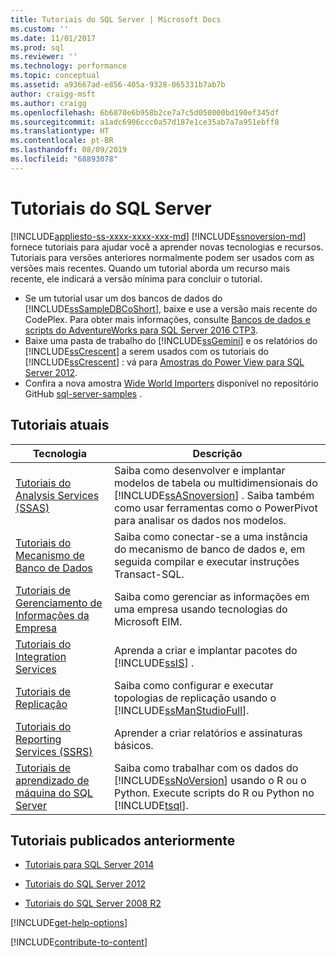 ```yaml
---
title: Tutoriais do SQL Server | Microsoft Docs
ms.custom: ''
ms.date: 11/01/2017
ms.prod: sql
ms.reviewer: ''
ms.technology: performance
ms.topic: conceptual
ms.assetid: a93667ad-e856-405a-9328-065331b7ab7b
author: craigg-msft
ms.author: craigg
ms.openlocfilehash: 6b6870e6b958b2ce7a7c5d050000bd190ef345df
ms.sourcegitcommit: a1adc6906ccc0a57d187e1ce35ab7a7a951ebff8
ms.translationtype: HT
ms.contentlocale: pt-BR
ms.lasthandoff: 08/09/2019
ms.locfileid: "68893078"
---
```

# <a name="tutorials-for-sql-server"></a>Tutoriais do SQL Server
[!INCLUDE[appliesto-ss-xxxx-xxxx-xxx-md](../includes/appliesto-ss-xxxx-xxxx-xxx-md.md)]
[!INCLUDE[ssnoversion-md](../includes/ssnoversion-md.md)] fornece tutoriais para ajudar você a aprender novas tecnologias e recursos. Tutoriais para versões anteriores normalmente podem ser usados com as versões mais recentes. Quando um tutorial aborda um recurso mais recente, ele indicará a versão mínima para concluir o tutorial.  
     
-   Se um tutorial usar um dos bancos de dados do [!INCLUDE[ssSampleDBCoShort](../includes/sssampledbcoshort-md.md)], baixe e use a versão mais recente do CodePlex. Para obter mais informações, consulte [Bancos de dados e scripts do AdventureWorks para SQL Server 2016 CTP3](https://www.microsoft.com/download/details.aspx?id=49502).    
-   Baixe uma pasta de trabalho do [!INCLUDE[ssGemini](../includes/ssgemini-md.md)] e os relatórios do [!INCLUDE[ssCrescent](../includes/sscrescent-md.md)] a serem usados com os tutoriais do [!INCLUDE[ssCrescent](../includes/sscrescent-md.md)] : vá para [Amostras do Power View para SQL Server 2012](https://go.microsoft.com/fwlink/?LinkId=220734).  
- Confira a nova amostra [Wide World Importers](../sample/world-wide-importers/wide-world-importers-documentation.md) disponível no repositório GitHub [sql-server-samples](https://github.com/Microsoft/sql-server-samples) . 

 
## <a name="current-tutorials"></a>Tutoriais atuais  
  
|Tecnologia|Descrição|  
|--------------|---------------|  
|[Tutoriais do Analysis Services &#40;SSAS&#41;](https://docs.microsoft.com/analysis-services/analysis-services-tutorials-ssas)|Saiba como desenvolver e implantar modelos de tabela ou multidimensionais do [!INCLUDE[ssASnoversion](../includes/ssasnoversion-md.md)] . Saiba também como usar ferramentas como o PowerPivot para analisar os dados nos modelos.|  
|[Tutoriais do Mecanismo de Banco de Dados](../relational-databases/database-engine-tutorials.md)|Saiba como conectar-se a uma instância do mecanismo de banco de dados e, em seguida compilar e executar instruções Transact-SQL.|  
|[Tutoriais de Gerenciamento de Informações da Empresa](https://msdn.microsoft.com/library/8745dc80-193d-4de0-9f17-ba648ab1e81c)|Saiba como gerenciar as informações em uma empresa usando tecnologias do Microsoft EIM.|  
|[Tutoriais do Integration Services](../integration-services/integration-services-tutorials.md)|Aprenda a criar e implantar pacotes do [!INCLUDE[ssIS](../includes/ssis-md.md)] .|  
|[Tutoriais de Replicação](../relational-databases/replication/replication-tutorials.md)|Saiba como configurar e executar topologias de replicação usando o [!INCLUDE[ssManStudioFull](../includes/ssmanstudiofull-md.md)].|  
|[Tutoriais do Reporting Services &#40;SSRS&#41;](../reporting-services/reporting-services-tutorials-ssrs.md)|Aprender a criar relatórios e assinaturas básicos.|  
|[Tutoriais de aprendizado de máquina do SQL Server](../advanced-analytics/tutorials/machine-learning-services-tutorials.md)|Saiba como trabalhar com os dados do [!INCLUDE[ssNoVersion](../includes/ssnoversion-md.md)] usando o R ou o Python. Execute scripts do R ou Python no [!INCLUDE[tsql](../includes/tsql-md.md)].|  
  
 ## <a name="previously-published-tutorials"></a>Tutoriais publicados anteriormente 
  
 - [Tutoriais para SQL Server 2014](https://msdn.microsoft.com/library/hh231699(v=sql.120).aspx)  
  
 - [Tutoriais do SQL Server 2012](https://msdn.microsoft.com/library/hh231699(v=sql.110).aspx)  
  
 - [Tutoriais do SQL Server 2008 R2](https://msdn.microsoft.com/library/ms167593.aspx)   

[!INCLUDE[get-help-options](../includes/paragraph-content/get-help-options.md)]

[!INCLUDE[contribute-to-content](../includes/paragraph-content/contribute-to-content.md)]
